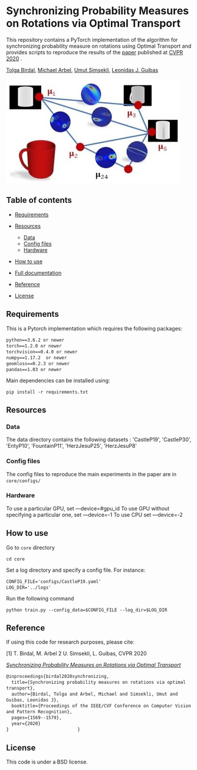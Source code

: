 # Synchronizing Probability Measures on Rotations via Optimal Transport

This repository contains a PyTorch implementation of the algorithm for synchronizing probability measure on rotations using Optimal Transport and provides scripts to reproduce the results of the [paper](https://openaccess.thecvf.com/content_CVPR_2020/papers/Birdal_Synchronizing_Probability_Measures_on_Rotations_via_Optimal_Transport_CVPR_2020_paper.pdf) published at [CVPR 2020](http://cvpr2020.thecvf.com/) .

[Tolga Birdal](https://www.tbirdal.me), [Michael Arbel](https://michaelarbel.github.io/), [Umut Şimşekli](https://www.di.ens.fr/umut.simsekli/), [Leonidas J. Guibas](https://geometry.stanford.edu/member/guibas/)

![Synchornization](spmrot.jpg) 

## Table of contents

* [Requirements](#requirements)

* [Resources](#resources)
   * [Data](#data)
   * [Config files](#config-files)
   * [Hardware](#hardware)

* [How to use](#how-to-use)
* [Full documentation](#full-documentation)
* [Reference](#reference)
* [License](#license)


## Requirements


This is a Pytorch implementation which requires the following packages:

```
python==3.6.2 or newer
torch==1.2.0 or newer
torchvision==0.4.0 or newer
numpy==1.17.2  or newer
geomloss==0.2.3 or newer
pandas==1.03 or newer
```

Main dependencies can be installed using:

```
pip install -r requirements.txt
```





## Resources

### Data

The data directory contains the following datasets : 'CastleP19', 'CastleP30', 'EntyP10', 'FountainP11', 'HerzJesuP25', 'HerzJesuP8'

### Config files
The config files to reproduce the main experiments in the paper are in ```core/configs/``` 


### Hardware

To use a particular GPU, set —device=#gpu_id
To use GPU without specifying a particular one, set —device=-1
To use CPU set —device=-2



## How to use


Go to ```core``` directory

```
cd core 
```
Set a log directory and specify a config file. For instance:
```
CONFIG_FILE='configs/CastleP19.yaml'
LOG_DIR='../logs'

```

Run the following command 

```
python train.py --config_data=$CONFIG_FILE --log_dir=$LOG_DIR
```
 


## Reference

If using this code for research purposes, please cite:

[1] T. Birdal,  M. Arbel 2 U. Simsekli, L. Guibas, CVPR 2020 

[*Synchronizing Probability Measures on Rotations via Optimal Transport*](https://openaccess.thecvf.com/content_CVPR_2020/papers/Birdal_Synchronizing_Probability_Measures_on_Rotations_via_Optimal_Transport_CVPR_2020_paper.pdf)

```
@inproceedings{birdal2020synchronizing,
  title={Synchronizing probability measures on rotations via optimal transport},
  author={Birdal, Tolga and Arbel, Michael and Simsekli, Umut and Guibas, Leonidas J},
  booktitle={Proceedings of the IEEE/CVF Conference on Computer Vision and Pattern Recognition},
  pages={1569--1579},
  year={2020}
}                          }
```

## License 

This code is under a BSD license.